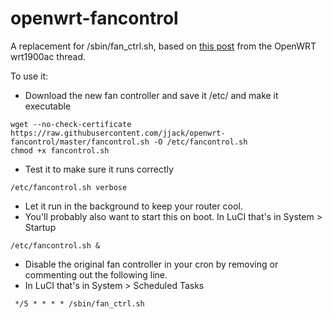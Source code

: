 # openwrt-fancontrol

A replacement for /sbin/fan_ctrl.sh, based on [this post](https://forum.openwrt.org/viewtopic.php?pid=280811#p280811) from the OpenWRT wrt1900ac thread.

To use it:

* Download the new fan controller and save it /etc/ and make it executable
```
wget --no-check-certificate https://raw.githubusercontent.com/jjack/openwrt-fancontrol/master/fancontrol.sh -O /etc/fancontrol.sh
chmod +x fancontrol.sh
```

* Test it to make sure it runs correctly
```
/etc/fancontrol.sh verbose
```

* Let it run in the background to keep your router cool.
* You'll probably also want to start this on boot. In LuCI that's in System > Startup
```
/etc/fancontrol.sh &
```

*	Disable the original fan controller in your cron by removing or commenting out the following line.
*	In LuCI that's in System > Scheduled Tasks
```
 */5 * * * * /sbin/fan_ctrl.sh
```
